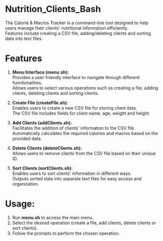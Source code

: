 # Nutrition_Clients_Bash
The Calorie & Macros Tracker is a command-line tool designed to help users manage their clients' nutritional information efficiently.<br>
Features include creating a CSV file, adding/deleting clients and sorting data into text files.<br>

# Features
1. <b>Menu Interface (menu.sh):</b><br>
Provides a user-friendly interface to navigate through different functionalities.<br>
Allows users to select various operations such as creating a file, adding clients, deleting clients and sorting clients.

2. <b>Create File (createFile.sh):</b><br>
Enables users to create a new CSV file for storing client data.<br>
The CSV file includes fields for client name, age, weight and height.

3. <b>Add Clients (addClients.sh):</b><br>
Facilitates the addition of clients' information to the CSV file.<br>
Automatically calculates the required calories and macros based on the provided data.

4. <b>Delete Clients (deleteClients.sh):</b><br>
Allows users to remove clients from the CSV file based on their unique ID.

5. <b>Sort Clients (sortClients.sh):</b><br>
Enables users to sort clients' information in different ways.<br>
Outputs sorted data into separate text files for easy access and organization.

# Usage:
1. Run <b>menu.sh</b> to access the main menu.
2. Select the desired operation (create a file, add clients, delete clients or sort clients).
3. Follow the prompts to perform the chosen operation.
